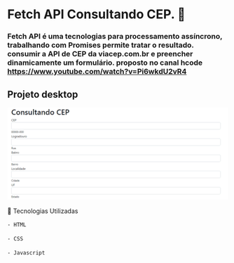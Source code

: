 # Fetch API Consultando CEP. 🚀

### Fetch API é uma tecnologias para processamento assíncrono, trabalhando com Promises permite tratar o resultado. consumir a API de CEP da viacep.com.br e preencher dinamicamente um formulário. proposto no canal hcode https://www.youtube.com/watch?v=Pi6wkdU2vR4


## Projeto desktop 

 [<img src="/src/imagem/consultando-cep.gif" alt="Consultando CEP">]()

📌  Tecnologias Utilizadas 
````
- HTML

- CSS 

- Javascript 
````
